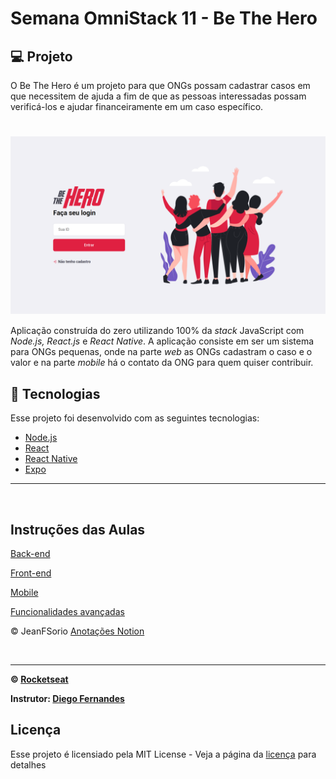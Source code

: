 # Semana OmniStack 11 -  Be The Hero

## 💻 Projeto
O Be The Hero é um projeto para que ONGs possam cadastrar casos em que necessitem de ajuda a fim de que as pessoas interessadas possam verificá-los e ajudar financeiramente em um caso específico.

<h1 align="center"><img align="center" src="./Be%20The%20Hero%20Omnistack%2011%200/frontend_home.png" alt="Omnistack 11 Web" width="700"></img></h1>

Aplicação construída do zero utilizando 100% da *stack* JavaScript com *Node.js, React.js* e *React Native*. A aplicação consiste em ser um sistema para ONGs pequenas, onde na parte *web* as ONGs cadastram o caso e o valor e na parte *mobile* há o contato da ONG para quem quiser contribuir.

## :rocket: Tecnologias

Esse projeto foi desenvolvido com as seguintes tecnologias:

- [Node.js](https://nodejs.org/en/)
- [React](https://reactjs.org)
- [React Native](https://facebook.github.io/react-native/)
- [Expo](https://expo.io/)

---
<br>


## Instruções das Aulas

[Back-end](Be%20The%20Hero%20Omnistack%2011%200/Back%20end.md)

[Front-end](Be%20The%20Hero%20Omnistack%2011%200/Front%20end.md)

[Mobile](Be%20The%20Hero%20Omnistack%2011%200/Mobile.md)

[Funcionalidades avançadas](Be%20The%20Hero%20Omnistack%2011%200/Funcionalidades%20avan%20adas.md)



&copy; JeanFSorio
[Anotações Notion](https://www.notion.so/Be-The-Hero-Omnistack-11-0-688ec8a27948481f901db20fb90de4e3)


<br>

---

**&copy; [Rocketseat](https://rocketseat.com.br/)**

**Instrutor: [Diego Fernandes](https://github.com/diego3g)**
## Licença

Esse projeto é licensiado pela MIT License - Veja a página da [licença](https://opensource.org/licenses/MIT) para detalhes